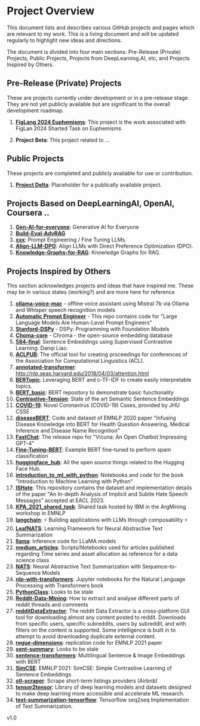 # Project Overview

This document lists and describes various GitHub projects and pages which are relevant to my work. This is a living document and will be updated regularly to highlight new ideas and directions.

The document is divided into four main sections: Pre-Release (Private) Projects, Public Projects, Projects from DeepLearning.AI, etc, and Projects Inspired by Others.

## Pre-Release (Private) Projects

These are projects currently under development or in a pre-release stage. They are not yet publicly available but are significant to the overall development roadmap.

1. **[FigLang 2024 Euphemisms](https://github.com/BoilerToad/FigLang-2024-Euphemism)**: This project is the work associated with FigLan 2024 Sharted Task on Euphemisms

2. **Project Beta**: This project related to ...


## Public Projects

These projects are completed and publicly available for use or contribution.

1. **[Project Delta](https://github.com/BoilerToad/projectTBD)**: Placeholder for a publically available project.

## Projects Based on DeepLearningAI, OpenAI, Coursera ..

1. **[Gen-AI-for-everyone](https://github.com/BoilerToad/Gen-AI-for-everyone)**: Generative AI for Everyone
2. **[Build-Eval-AdvRAG](https://github.com/BoilerToad/Build-Eval-AdvRAG)**
3. **[xxx](https://github.com/BoilerToad/xxx)**: Prompt Engineering / Fine Tuning LLMs.
4. **[Align-LLM-DPO](https://github.com/BoilerToad/Align-LLM-DPO)**: Align LLMs with Direct Preference Optimization (DPO).
5. **[Knowledge-Graphs-for-RAG](https://github.com/BoilerToad/Knowledge-Graphs-for-RAG)**: Knowledge Graphs for RAG.

## Projects Inspired by Others

This section acknowledges projects and ideas that have inspired me. These may be in various states (working?) and are more here for reference

1.  **[ollama-voice-mac](https://github.com/BoilerToad/ollama-voice-mac)** - offline voice assistant using Mistral 7b via Ollama and Whisper speech recognition models
2.  **[Automatic Prompt Engineer](https://github.com/BoilerToad/automatic_prompt_engineer)** - This repo contains code for "Large Language Models Are Human-Level Prompt Engineers" 
3.  **[Stanford-DSPy](https://github.com/BoilerToad/Stanford-DSPy)** - DSPy: Programming with Foundation Models
4.  **[Choma-core](https://github.com/BoilerToad/chroma-core)** - Chroma - the open-source embedding database
5.  **[584-final](https://github.com/BoilerToad/584-final)**: Sentence Embeddings using Supervised Contrastive Learning. Danqi Liao.
6.  **[ACLPUB](https://github.com/BoilerToad/ACLPUB)**: The official tool for creating proceedings for conferences of the Association for Computational Linguistics (ACL).
7.  **[annotated-transformer](https://github.com/BoilerToad/annotated-transformer)**: http://nlp.seas.harvard.edu/2018/04/03/attention.html
8.  **[BERTopic](https://github.com/BoilerToad/BERTopic)**: Leveraging BERT and c-TF-IDF to create easily interpretable topics. 
9.  **[BERT_basic](https://github.com/BoilerToad/BERT_basic)**: BERT repository to demonstrate basic functionality
10.  **[Contrastive-Tension](https://github.com/BoilerToad/Contrastive-Tension)**: State of the art Semantic Sentence Embeddings
11.  **[COVID-19](https://github.com/BoilerToad/COVID-19)**: Novel Coronavirus (COVID-19) Cases, provided by JHU CSSE
12.  **[diseaseBERT](https://github.com/BoilerToad/diseaseBERT)**: Code and dataset of EMNLP 2020 paper "Infusing Disease Knowledge into BERT for Health Question Answering, Medical Inference and Disease Name Recognition"
13.  **[FastChat](https://github.com/BoilerToad/FastChat)**: The release repo for "Vicuna: An Open Chatbot Impressing GPT-4"
14. **[Fine-Tuning-BERT](https://github.com/BoilerToad/Fine-Tuning-BERT)**: Example BERT fine-tuned to perform spam classification
15. **[huggingface_hub](https://github.com/BoilerToad/huggingface_hub)**: All the open source things related to the Hugging Face Hub.
16. **[introduction_to_ml_with_python](https://github.com/BoilerToad/introduction_to_ml_with_python)**: Notebooks and code for the book "Introduction to Machine Learning with Python"
17. **[ISHate](https://github.com/BoilerToad/ISHate)**: This repository contains the dataset and implementation details of the paper "An In-depth Analysis of Implicit and Subtle Hate Speech Messages" accepted at EACL 2023.
18. **[KPA_2021_shared_task](https://github.com/BoilerToad/KPA_2021_shared_task)**: Shared task hosted by IBM in the ArgMining workshop in EMNLP
19. **[langchain](https://github.com/BoilerToad/langchain)**: ⚡ Building applications with LLMs through composability ⚡
20. **[LeafNATS](https://github.com/BoilerToad/LeafNATS)**: Learning Framework for Neural Abstractive Text Summarization
21. **[llama](https://github.com/BoilerToad/llama)**: Inference code for LLaMA models
22. **[medium_articles](https://github.com/BoilerToad/medium_articles)**: Scripts/Notebooks used for articles published regarding Time series and asset allocation as reference for a data science class
23. **[NATS](https://github.com/BoilerToad/NATS)**: Neural Abstractive Text Summarization with Sequence-to-Sequence Models
24. **[nlp-with-transformers](https://github.com/BoilerToad/nlp-with-transformers)**: Jupyter notebooks for the Natural Language Processing with Transformers book
25. **[PythonClass](https://github.com/BoilerToad/PythonClass)**: Looks to be stale
26. **[Reddit-Data-Mining](https://github.com/BoilerToad/Reddit-Data-Mining)**: How to extract and analyse different parts of reddit threads and comments
27. **[redditDataExtractor](https://github.com/BoilerToad/redditDataExtractor)**: The reddit Data Extractor is a cross-platform GUI tool for downloading almost any content posted to reddit. Downloads from specific users, specific subreddits, users by subreddit, and with filters on the content is supported. Some intelligence is built in to attempt to avoid downloading duplicate external content.
28. **[rogue-dimensions](https://github.com/BoilerToad/rogue-dimensions)**: replication code for EMNLP 2021 paper
29. **[sent-summary](https://github.com/BoilerToad/sent-summary)**: Looks to be stale
30. **[sentence-transformers](https://github.com/BoilerToad/sentence-transformers)**: Multilingual Sentence & Image Embeddings with BERT
31. **[SimCSE](https://github.com/BoilerToad/SimCSE)**: EMNLP'2021: SimCSE: Simple Contrastive Learning of Sentence Embeddings
32. **[stl-scraper](https://github.com/BoilerToad/stl-scraper)**: Scrape short-term listings providers (Airbnb)
33. **[tensor2tensor](https://github.com/BoilerToad/tensor2tensor)**: Library of deep learning models and datasets designed to make deep learning more accessible and accelerate ML research.
34. **[text-summarization-tensorflow](https://github.com/BoilerToad/text-summarization-tensorflow)**: Tensorflow seq2seq Implementation of Text Summarization.

v1.0
